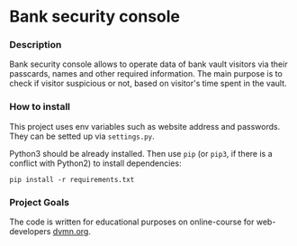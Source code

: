 # Bank security console

### Description

Bank security console allows to operate data of bank vault visitors via their passcards, names 
and other required information. The main purpose is to check if visitor suspicious or not, based on visitor's time spent in the vault.

### How to install

This project uses env variables such as website address and passwords. They can be setted up via `settings.py`.

Python3 should be already installed. 
Then use `pip` (or `pip3`, if there is a conflict with Python2) to install dependencies:
```
pip install -r requirements.txt
```

### Project Goals

The code is written for educational purposes on online-course for web-developers [dvmn.org](https://dvmn.org/).
